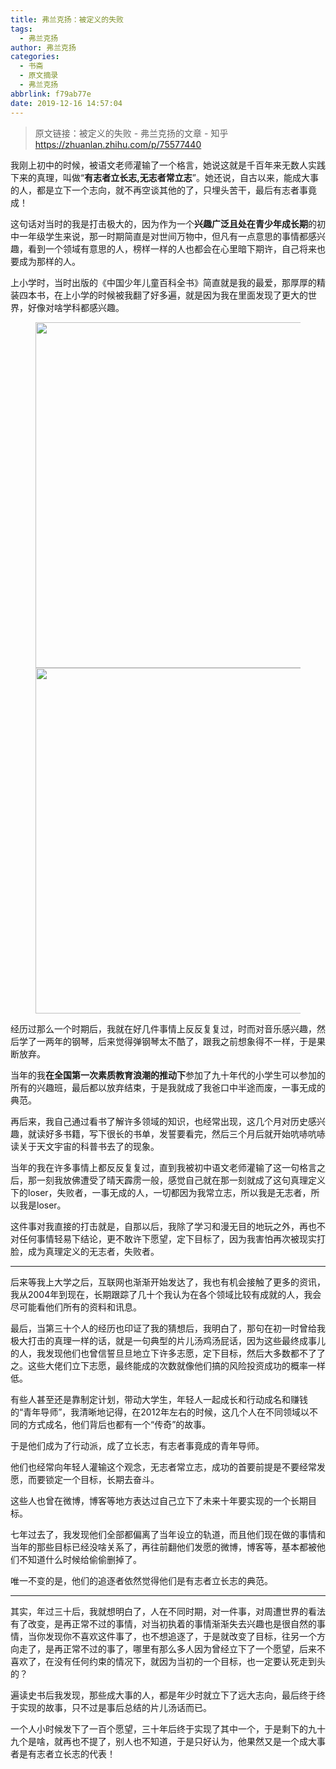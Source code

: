 ```yaml
---
title: 弗兰克扬：被定义的失败
tags:
  - 弗兰克扬
author: 弗兰克扬
categories:
  - 书斋
  - 原文摘录
  - 弗兰克扬
abbrlink: f79ab77e
date: 2019-12-16 14:57:04
---
```

> 原文链接：被定义的失败 - 弗兰克扬的文章 - 知乎
       <https://zhuanlan.zhihu.com/p/75577440>

<!--more-->

<div class="Post-RichTextContainer"><div class="RichText ztext Post-RichText"><p>我刚上初中的时候，被语文老师灌输了一个格言，她说这就是千百年来无数人实践下来的真理，叫做“<b>有志者立长志,无志者常立志</b>”。她还说，自古以来，能成大事的人，都是立下一个志向，就不再空谈其他的了，只埋头苦干，最后有志者事竟成！</p><p>这句话对当时的我是打击极大的，因为作为一个<b>兴趣广泛且处在青少年成长期</b>的初中一年级学生来说，那一时期简直是对世间万物中，但凡有一点意思的事情都感兴趣，看到一个领域有意思的人，榜样一样的人也都会在心里暗下期许，自己将来也要成为那样的人。</p><p>上小学时，当时出版的《中国少年儿童百科全书》简直就是我的最爱，那厚厚的精装四本书，在上小学的时候被我翻了好多遍，就是因为我在里面发现了更大的世界，好像对啥学科都感兴趣。</p><figure data-size="normal"><noscript><img src="https://pic4.zhimg.com/v2-9d564aa4862d46e47f392d9806f5dbf7_b.jpg" data-caption="" data-size="normal" data-rawwidth="553" data-rawheight="753" class="origin_image zh-lightbox-thumb" width="553" data-original="https://pic4.zhimg.com/v2-9d564aa4862d46e47f392d9806f5dbf7_r.jpg"/></noscript><img src="https://pic4.zhimg.com/80/v2-9d564aa4862d46e47f392d9806f5dbf7_hd.jpg" data-caption="" data-size="normal" data-rawwidth="553" data-rawheight="753" class="origin_image zh-lightbox-thumb lazy" width="553" data-original="https://pic4.zhimg.com/v2-9d564aa4862d46e47f392d9806f5dbf7_r.jpg" data-actualsrc="https://pic4.zhimg.com/v2-9d564aa4862d46e47f392d9806f5dbf7_b.jpg" data-lazy-status="ok"></figure><p>经历过那么一个时期后，我就在好几件事情上反反复复过，时而对音乐感兴趣，然后学了一两年的钢琴，后来觉得弹钢琴太不酷了，跟我之前想象得不一样，于是果断放弃。</p><p>当年的我<b>在全国第一次素质教育浪潮的推动下</b>参加了九十年代的小学生可以参加的所有的兴趣班，最后都以放弃结束，于是我就成了我爸口中半途而废，一事无成的典范。</p><p>再后来，我自己通过看书了解许多领域的知识，也经常出现，这几个月对历史感兴趣，就读好多书籍，写下很长的书单，发誓要看完，然后三个月后就开始吭哧吭哧读关于天文宇宙的科普书去了的现象。</p><p>当年的我在许多事情上都反反复复过，直到我被初中语文老师灌输了这一句格言之后，那一刻我放佛遭受了晴天霹雳一般，感觉自己就在那一刻就成了这句真理定义下的loser，失败者，一事无成的人，一切都因为我常立志，所以我是无志者，所以我是loser。</p><p>这件事对我直接的打击就是，自那以后，我除了学习和漫无目的地玩之外，再也不对任何事情轻易下结论，更不敢许下愿望，定下目标了，因为我害怕再次被现实打脸，成为真理定义的无志者，失败者。</p><hr><p>后来等我上大学之后，互联网也渐渐开始发达了，我也有机会接触了更多的资讯，我从2004年到现在，长期跟踪了几十个我认为在各个领域比较有成就的人，我会尽可能看他们所有的资料和讯息。</p><p>最后，当第三十个人的经历也印证了我的猜想后，我明白了，那句在初一时曾给我极大打击的真理一样的话，就是一句典型的片儿汤鸡汤屁话，因为这些最终成事儿的人，我发现他们也曾信誓旦旦地立下许多志愿，定下目标，然后大多数都不了了之。这些大佬们立下志愿，最终能成的次数就像他们搞的风险投资成功的概率一样低。</p><p>有些人甚至还是靠制定计划，带动大学生，年轻人一起成长和行动成名和赚钱的“青年导师”，我清晰地记得，在2012年左右的时候，这几个人在不同领域以不同的方式成名，他们背后也都有一个“传奇”的故事。</p><p>于是他们成为了行动派，成了立长志，有志者事竟成的青年导师。</p><p>他们也经常向年轻人灌输这个观念，无志者常立志，成功的首要前提是不要经常发愿，而要锁定一个目标，长期去奋斗。</p><p>这些人也曾在微博，博客等地方表达过自己立下了未来十年要实现的一个长期目标。</p><p>七年过去了，我发现他们全部都偏离了当年设立的轨道，而且他们现在做的事情和当年的那些目标已经没啥关系了，再往前翻他们发愿的微博，博客等，基本都被他们不知道什么时候给偷偷删掉了。</p><p>唯一不变的是，他们的追逐者依然觉得他们是有志者立长志的典范。</p><hr><p>其实，年过三十后，我就想明白了，人在不同时期，对一件事，对周遭世界的看法有了改变，是再正常不过的事情，对当初执着的事情渐渐失去兴趣也是很自然的事情，当你发现你不喜欢这件事了，也不想追逐了，于是就改变了目标，往另一个方向走了，是再正常不过的事了，哪里有那么多人因为曾经立下了一个愿望，后来不喜欢了，在没有任何约束的情况下，就因为当初的一个目标，也一定要认死走到头的？</p><p>遍读史书后我发现，那些成大事的人，都是年少时就立下了远大志向，最后终于终于实现的故事，只不过是事后总结的片儿汤话而已。</p><p>一个人小时候发下了一百个愿望，三十年后终于实现了其中一个，于是剩下的九十九个是啥，就再也不提了，别人也不知道，于是只好认为，他果然又是一个成大事者是有志者立长志的代表！</p></div></div>